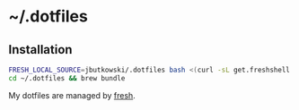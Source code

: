 # ~/.dotfiles

## Installation

``` sh
FRESH_LOCAL_SOURCE=jbutkowski/.dotfiles bash <(curl -sL get.freshshell.com)
cd ~/.dotfiles && brew bundle
```

My dotfiles are managed by [fresh].

[fresh]: http://freshshell.com
